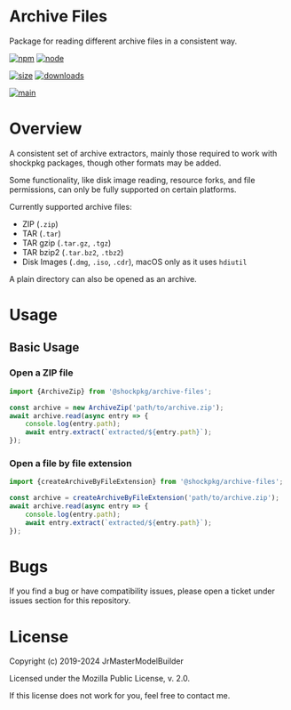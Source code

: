 # Archive Files

Package for reading different archive files in a consistent way.

[![npm](https://img.shields.io/npm/v/@shockpkg/archive-files.svg)](https://npmjs.com/package/@shockpkg/archive-files)
[![node](https://img.shields.io/node/v/@shockpkg/archive-files.svg)](https://nodejs.org)

[![size](https://packagephobia.now.sh/badge?p=@shockpkg/archive-files)](https://packagephobia.now.sh/result?p=@shockpkg/archive-files)
[![downloads](https://img.shields.io/npm/dm/@shockpkg/archive-files.svg)](https://npmcharts.com/compare/@shockpkg/archive-files?minimal=true)

[![main](https://github.com/shockpkg/archive-files/actions/workflows/main.yaml/badge.svg)](https://github.com/shockpkg/archive-files/actions/workflows/main.yaml)

# Overview

A consistent set of archive extractors, mainly those required to work with shockpkg packages, though other formats may be added.

Some functionality, like disk image reading, resource forks, and file permissions, can only be fully supported on certain platforms.

Currently supported archive files:

-   ZIP (`.zip`)
-   TAR (`.tar`)
-   TAR gzip (`.tar.gz`, `.tgz`)
-   TAR bzip2 (`.tar.bz2`, `.tbz2`)
-   Disk Images (`.dmg`, `.iso`, `.cdr`), macOS only as it uses `hdiutil`

A plain directory can also be opened as an archive.

# Usage

## Basic Usage

### Open a ZIP file

```js
import {ArchiveZip} from '@shockpkg/archive-files';

const archive = new ArchiveZip('path/to/archive.zip');
await archive.read(async entry => {
	console.log(entry.path);
	await entry.extract(`extracted/${entry.path}`);
});
```

### Open a file by file extension

```js
import {createArchiveByFileExtension} from '@shockpkg/archive-files';

const archive = createArchiveByFileExtension('path/to/archive.zip');
await archive.read(async entry => {
	console.log(entry.path);
	await entry.extract(`extracted/${entry.path}`);
});
```

# Bugs

If you find a bug or have compatibility issues, please open a ticket under issues section for this repository.

# License

Copyright (c) 2019-2024 JrMasterModelBuilder

Licensed under the Mozilla Public License, v. 2.0.

If this license does not work for you, feel free to contact me.
